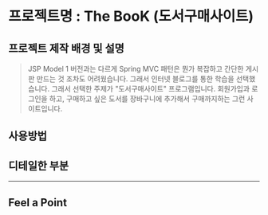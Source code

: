 # 프로젝트명 : The BooK (도서구매사이트)

## 프로젝트 제작 배경 및 설명
> JSP Model 1 버전과는 다르게 Spring MVC 패턴은 뭔가 복잡하고 간단한 게시판 만드는 것 조차도 어려웠습니다. 그래서 인터넷 블로그를 통한 학습을 선택했습니다. 그래서 선택한 주제가 "도서구매사이트" 프로그램입니다. 회원가입과 로그인을 하고, 구매하고 싶은 도서를 장바구니에 추가해서 구매까지하는 그런 사이트입니다.

## 사용방법

## 디테일한 부분

***

## Feel a Point

